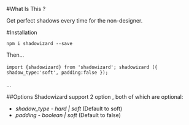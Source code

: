 #What Is This ?

Get perfect shadows every time for the non-designer.

#Installation

`npm i shadowizard --save`

Then... 
<br>
<br>
`import {shadowizard} from 'shadowizard';
 shadowizard ({
 shadow_type:'soft',
 padding:false
 });
`
<br>
<br>
...

##Options
Shadowizard support 2 option , both of which are optional:

* *shadow_type* - _hard | soft_ (Default to soft) 
* *padding* - _boolean | soft_ (Default to false) 